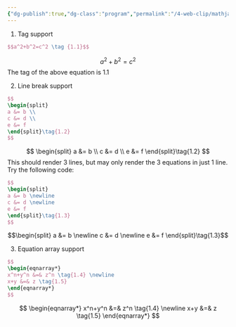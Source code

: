 ```yaml
---
{"dg-publish":true,"dg-class":"program","permalink":"/4-web-clip/mathjax-test/","dgHomeLink":true,"dgPassFrontmatter":true,"dgShowLocalGraph":true,"dgShowBacklinks":true}
---
```



1. Tag support
```latex
$$a^2+b^2=c^2 \tag {1.1}$$
```


$$a^2+b^2=c^2 \tag {1.1}$$
The tag of the above equation is ${1.1}$

2. Line break support
```latex
$$
\begin{split}
a &= b \\
c &= d \\
e &= f
\end{split}\tag{1.2}
$$
```
$$
\begin{split}
a &= b \\
c &= d \\
e &= f
\end{split}\tag{1.2}
$$
This should render 3 lines, but may only render the 3 equations in just 1 line.
Try the following code:
```latex
$$
\begin{split}
a &= b \newline
c &= d \newline
e &= f
\end{split}\tag{1.3}
$$
```
$$\begin{split}
a &= b \newline
c &= d \newline
e &= f
\end{split}\tag{1.3}$$

3. Equation array support
```latex
$$
\begin{eqnarray*}
x^n+y^n &=& z^n \tag{1.4} \newline
x+y &=& z \tag{1.5}
\end{eqnarray*}
$$
```
$$
\begin{eqnarray*}
x^n+y^n &=& z^n \tag{1.4} \newline
x+y &=& z \tag{1.5}
\end{eqnarray*}
$$